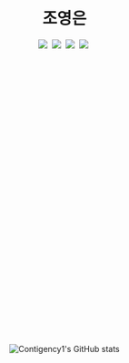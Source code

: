 <h1 align="center"><b>조영은</b></h1>
<div align="center">
  <img src="https://img.shields.io/badge/javascript-F7DF1E.svg?style=for-the-badge&logo=javascript&logoColor=20232a" />&nbsp
  <img src="https://img.shields.io/badge/typescript-007ACC.svg?style=for-the-badge&logo=typescript&logoColor=white" />&nbsp
  <img src="https://img.shields.io/badge/NestJS-000000.svg?style=for-the-badge&logo=NestJS&logoColor=E0234E" />&nbsp
  <img src="https://img.shields.io/badge/dbeaver-55B7BE.svg?style=for-the-badge&logo=dbeaver&logoColor=382923" />&nbsp
  <svg role="img" viewBox="0 0 24 24" xmlns="http://www.w3.org/2000/svg">

    
![Contigency1's GitHub stats](https://github-readme-stats.vercel.app/api?username=Contingency1&show_icons=true&theme=blue_navy)
</div>


<!--
**Contingency1/Contingency1** is a ✨ _special_ ✨ repository because its `README.md` (this file) appears on your GitHub profile.

Here are some ideas to get you started:

- 🔭 I’m currently working on ...
- 🌱 I’m currently learning ...
- 👯 I’m looking to collaborate on ...
- 🤔 I’m looking for help with ...
- 💬 Ask me about ...
- 📫 How to reach me: ...
- 😄 Pronouns: ...
- ⚡ Fun fact: ...
-->
